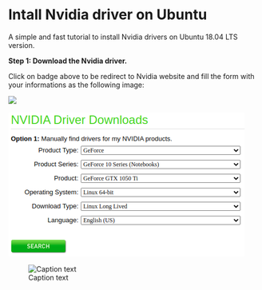 # Intall Nvidia driver on Ubuntu 

A simple and fast tutorial to install Nvidia drivers on Ubuntu 18.04 LTS version.

**Step 1: Download the Nvidia driver.**

Click on badge above to be redirect to Nvidia website and fill the form with your informations as the following image:

[<img src="https://images.bjorn3d.com/Material/revimages/video/Nvidia_GTX680/NV_GF_GTX_preferred_badge_FOR_WEB_ONLY.png" width="150" />](https://www.nvidia.com/Download/index.aspx)

[![My gpu description](/img/nvidia_driver_screenshot.png)](https://www.nvidia.com/Download/index.aspx)

<figure>
  <img src="/img/nvidia_driver_screenshot.png)" alt="Caption text">
  <figcaption>Caption text</figcaption>
</figure>
